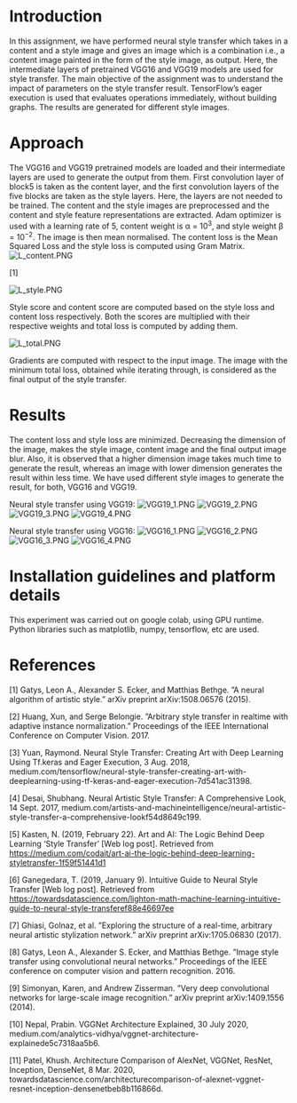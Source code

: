 # Introduction
In this assignment, we have performed neural style transfer which takes in a content and a style image and gives an image which is a combination i.e., a content image painted in the form of the style image, as output. Here, the intermediate layers of pretrained VGG16 and VGG19 models are used for style transfer. The main objective of the assignment was to understand the impact of parameters on the style transfer result. TensorFlow’s eager execution is used that evaluates operations immediately, without building graphs. The results are generated for different style images.

# Approach
The VGG16 and VGG19 pretrained models are loaded and their intermediate layers are used to generate the output from them. First convolution layer of block5 is taken as the content layer, and the first convolution layers of the five blocks are taken as the style layers. Here, the layers are not needed to be trained. The content and the style images are preprocessed and the content and style feature representations are extracted. Adam optimizer is used with a learning rate of 5, content weight is α = 10<sup>3</sup>, and
style weight β = 10<sup>−2</sup>. The image is then mean normalised. The content loss is the Mean Squared Loss and the style loss is computed using Gram Matrix. 
![L_content.PNG](https://github.com/yeshaajudia/CSP520-Computer-Vision/blob/main/Assignment%206%20%26%207/images/L_content.PNG)

[1]

![L_style.PNG](https://github.com/yeshaajudia/CSP520-Computer-Vision/blob/main/Assignment%206%20%26%207/images/L_style.PNG)

Style score and content score are computed based on the style loss and content loss respectively. Both the scores are multiplied with their respective weights and total loss is computed by adding them. 

![L_total.PNG](https://github.com/yeshaajudia/CSP520-Computer-Vision/blob/main/Assignment%206%20%26%207/images/L_total.PNG)

Gradients are computed with respect to the input image. The image with the minimum total loss, obtained while iterating through, is considered as the final output of the style transfer.

# Results
The content loss and style loss are minimized. Decreasing the dimension of the image, makes the style image, content image and the final output image blur. Also, it is observed that a higher dimension image takes much time to generate the result, whereas an image with lower dimension generates the result within less time. We have used different style images to generate the result, for both, VGG16 and VGG19.

Neural style transfer using VGG19:
![VGG19_1.PNG](https://github.com/yeshaajudia/CSP520-Computer-Vision/blob/main/Assignment%206%20%26%207/images/VGG19_1.PNG)
![VGG19_2.PNG](https://github.com/yeshaajudia/CSP520-Computer-Vision/blob/main/Assignment%206%20%26%207/images/VGG19_2.PNG)
![VGG19_3.PNG](https://github.com/yeshaajudia/CSP520-Computer-Vision/blob/main/Assignment%206%20%26%207/images/VGG19_3.PNG)
![VGG19_4.PNG](https://github.com/yeshaajudia/CSP520-Computer-Vision/blob/main/Assignment%206%20%26%207/images/VGG19_4.PNG)

Neural style transfer using VGG16:
![VGG16_1.PNG](https://github.com/yeshaajudia/CSP520-Computer-Vision/blob/main/Assignment%206%20%26%207/images/VGG16_1.PNG)
![VGG16_2.PNG](https://github.com/yeshaajudia/CSP520-Computer-Vision/blob/main/Assignment%206%20%26%207/images/VGG16_2.PNG)
![VGG16_3.PNG](https://github.com/yeshaajudia/CSP520-Computer-Vision/blob/main/Assignment%206%20%26%207/images/VGG16_3.PNG)
![VGG16_4.PNG](https://github.com/yeshaajudia/CSP520-Computer-Vision/blob/main/Assignment%206%20%26%207/images/VGG16_4.PNG)

# Installation guidelines and platform details
This experiment was carried out on google colab, using GPU runtime. Python libraries such as matplotlib, numpy, tensorflow, etc are used. 

# References
[1] Gatys, Leon A., Alexander S. Ecker, and Matthias Bethge. ”A neural algorithm of artistic style.” arXiv preprint arXiv:1508.06576 (2015).

[2] Huang, Xun, and Serge Belongie. ”Arbitrary style transfer in realtime with adaptive instance normalization.” Proceedings of the IEEE International Conference on Computer Vision. 2017.

[3] Yuan, Raymond. Neural Style Transfer: Creating Art with Deep Learning Using Tf.keras and Eager Execution, 3 Aug. 2018, medium.com/tensorflow/neural-style-transfer-creating-art-with-deeplearning-using-tf-keras-and-eager-execution-7d541ac31398.

[4] Desai, Shubhang. Neural Artistic Style Transfer: A Comprehensive Look, 14 Sept. 2017, medium.com/artists-and-machineintelligence/neural-artistic-style-transfer-a-comprehensive-lookf54d8649c199.

[5] Kasten, N. (2019, February 22). Art and AI: The Logic Behind Deep Learning ‘Style Transfer’ [Web log post]. Retrieved from https://medium.com/codait/art-ai-the-logic-behind-deep-learning-styletransfer-1f59f51441d1

[6] Ganegedara, T. (2019, January 9). Intuitive Guide to Neural Style Transfer [Web log post]. Retrieved from https://towardsdatascience.com/lighton-math-machine-learning-intuitive-guide-to-neural-style-transferef88e46697ee

[7] Ghiasi, Golnaz, et al. ”Exploring the structure of a real-time, arbitrary neural artistic stylization network.” arXiv preprint arXiv:1705.06830 (2017).

[8] Gatys, Leon A., Alexander S. Ecker, and Matthias Bethge. ”Image style transfer using convolutional neural networks.” Proceedings of the IEEE conference on computer vision and pattern recognition. 2016.

[9] Simonyan, Karen, and Andrew Zisserman. ”Very deep convolutional networks for large-scale image recognition.” arXiv preprint arXiv:1409.1556 (2014).

[10] Nepal, Prabin. VGGNet Architecture Explained, 30 July 2020, medium.com/analytics-vidhya/vggnet-architecture-explainede5c7318aa5b6.

[11] Patel, Khush. Architecture Comparison of AlexNet, VGGNet, ResNet, Inception, DenseNet, 8 Mar. 2020, towardsdatascience.com/architecturecomparison-of-alexnet-vggnet-resnet-inception-densenetbeb8b116866d.
